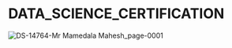 # DATA_SCIENCE_CERTIFICATION

![DS-14764-Mr  Mamedala Mahesh_page-0001](https://github.com/mamedalamahesh/DATA_SCIENCE_CERTIFICATION/assets/126046295/c437eec3-322e-4f9a-9986-e6042c31f9b0)

